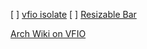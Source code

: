 [ ] [vfio isolate](https://github.com/spheenik/vfio-isolate)
[ ] [Resizable Bar](https://forums.unraid.net/topic/133192-vm-gpu-passthrough-resizable-bar-support-in-61-kernel/)

[Arch Wiki on VFIO](https://wiki.archlinux.org/index.php/PCI_passthrough_via_OVMF)
